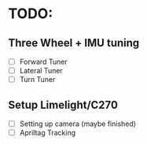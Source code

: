 # TODO:
## Three Wheel + IMU tuning
- [ ] Forward Tuner
- [ ] Lateral Tuner
- [ ] Turn Tuner
## Setup Limelight/C270
- [ ] Setting up camera (maybe finished) 
- [ ] Apriltag Tracking
